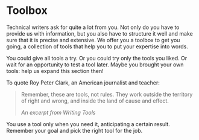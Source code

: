 # Toolbox

Technical writers ask for quite a lot from you. Not only do you have to provide us with information, but you also have to structure it well and make sure that it is precise and extensive. We offer you a toolbox to get you going, a collection of tools that help you to put your expertise into words.

You could give all tools a try. Or you could try only the tools you liked. Or wait for an opportunity to test a tool later. Maybe you brought your own tools: help us expand this section then!

To quote Roy Peter Clark, an American journalist and teacher:

> Remember, these are tools, not rules. They work outside the territory of right and wrong, and inside the land of cause and effect.
>
> *An excerpt from Writing Tools*

You use a tool only when you need it, anticipating a certain result. Remember your goal and pick the right tool for the job.
